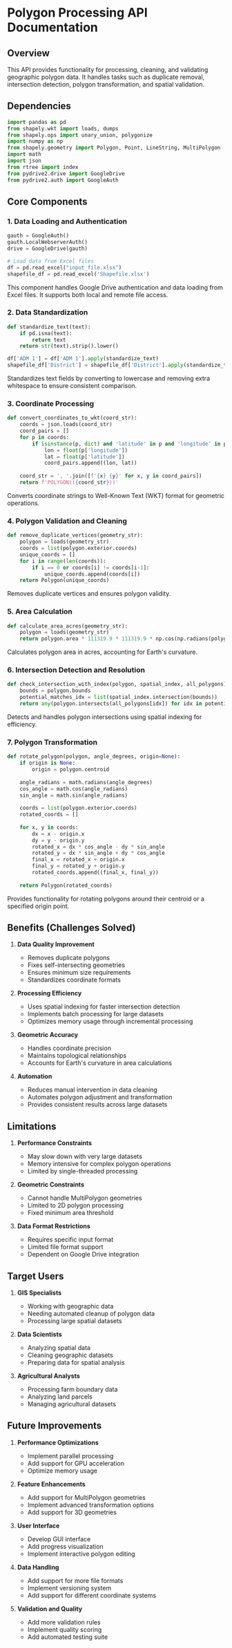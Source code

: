 # Polygon Processing API Documentation

## Overview
This API provides functionality for processing, cleaning, and validating geographic polygon data. It handles tasks such as duplicate removal, intersection detection, polygon transformation, and spatial validation.

## Dependencies
```python
import pandas as pd
from shapely.wkt import loads, dumps
from shapely.ops import unary_union, polygonize
import numpy as np
from shapely.geometry import Polygon, Point, LineString, MultiPolygon
import math
import json
from rtree import index
from pydrive2.drive import GoogleDrive
from pydrive2.auth import GoogleAuth
```

## Core Components

### 1. Data Loading and Authentication
```python
gauth = GoogleAuth()
gauth.LocalWebserverAuth()
drive = GoogleDrive(gauth)

# Load data from Excel files
df = pd.read_excel("input_file.xlsx")
shapefile_df = pd.read_excel('Shapefile.xlsx')
```
This component handles Google Drive authentication and data loading from Excel files. It supports both local and remote file access.

### 2. Data Standardization
```python
def standardize_text(text):
    if pd.isna(text):
        return text
    return str(text).strip().lower()

df['ADM 1'] = df['ADM 1'].apply(standardize_text)
shapefile_df['District'] = shapefile_df['District'].apply(standardize_text)
```
Standardizes text fields by converting to lowercase and removing extra whitespace to ensure consistent comparison.

### 3. Coordinate Processing
```python
def convert_coordinates_to_wkt(coord_str):
    coords = json.loads(coord_str)
    coord_pairs = []
    for p in coords:
        if isinstance(p, dict) and 'latitude' in p and 'longitude' in p:
            lon = float(p['longitude'])
            lat = float(p['latitude'])
            coord_pairs.append((lon, lat))
    
    coord_str = ', '.join([f'{x} {y}' for x, y in coord_pairs])
    return f'POLYGON(({coord_str}))'
```
Converts coordinate strings to Well-Known Text (WKT) format for geometric operations.

### 4. Polygon Validation and Cleaning
```python
def remove_duplicate_vertices(geometry_str):
    polygon = loads(geometry_str)
    coords = list(polygon.exterior.coords)
    unique_coords = []
    for i in range(len(coords)):
        if i == 0 or coords[i] != coords[i-1]:
            unique_coords.append(coords[i])
    return Polygon(unique_coords)
```
Removes duplicate vertices and ensures polygon validity.

### 5. Area Calculation
```python
def calculate_area_acres(geometry_str):
    polygon = loads(geometry_str)
    return polygon.area * 111319.9 * 111319.9 * np.cos(np.radians(polygon.centroid.y)) * 0.000247105
```
Calculates polygon area in acres, accounting for Earth's curvature.

### 6. Intersection Detection and Resolution
```python
def check_intersection_with_index(polygon, spatial_index, all_polygons):
    bounds = polygon.bounds
    potential_matches_idx = list(spatial_index.intersection(bounds))
    return any(polygon.intersects(all_polygons[idx]) for idx in potential_matches_idx)
```
Detects and handles polygon intersections using spatial indexing for efficiency.

### 7. Polygon Transformation
```python
def rotate_polygon(polygon, angle_degrees, origin=None):
    if origin is None:
        origin = polygon.centroid
    
    angle_radians = math.radians(angle_degrees)
    cos_angle = math.cos(angle_radians)
    sin_angle = math.sin(angle_radians)
    
    coords = list(polygon.exterior.coords)
    rotated_coords = []
    
    for x, y in coords:
        dx = x - origin.x
        dy = y - origin.y
        rotated_x = dx * cos_angle - dy * sin_angle
        rotated_y = dx * sin_angle + dy * cos_angle
        final_x = rotated_x + origin.x
        final_y = rotated_y + origin.y
        rotated_coords.append((final_x, final_y))
    
    return Polygon(rotated_coords)
```
Provides functionality for rotating polygons around their centroid or a specified origin point.

## Benefits (Challenges Solved)

1. **Data Quality Improvement**
   - Removes duplicate polygons
   - Fixes self-intersecting geometries
   - Ensures minimum size requirements
   - Standardizes coordinate formats

2. **Processing Efficiency**
   - Uses spatial indexing for faster intersection detection
   - Implements batch processing for large datasets
   - Optimizes memory usage through incremental processing

3. **Geometric Accuracy**
   - Handles coordinate precision
   - Maintains topological relationships
   - Accounts for Earth's curvature in area calculations

4. **Automation**
   - Reduces manual intervention in data cleaning
   - Automates polygon adjustment and transformation
   - Provides consistent results across large datasets

## Limitations

1. **Performance Constraints**
   - May slow down with very large datasets
   - Memory intensive for complex polygon operations
   - Limited by single-threaded processing

2. **Geometric Constraints**
   - Cannot handle MultiPolygon geometries
   - Limited to 2D polygon processing
   - Fixed minimum area threshold

3. **Data Format Restrictions**
   - Requires specific input format
   - Limited file format support
   - Dependent on Google Drive integration

## Target Users

1. **GIS Specialists**
   - Working with geographic data
   - Needing automated cleanup of polygon data
   - Processing large spatial datasets

2. **Data Scientists**
   - Analyzing spatial data
   - Cleaning geographic datasets
   - Preparing data for spatial analysis

3. **Agricultural Analysts**
   - Processing farm boundary data
   - Analyzing land parcels
   - Managing agricultural datasets

## Future Improvements

1. **Performance Optimizations**
   - Implement parallel processing
   - Add support for GPU acceleration
   - Optimize memory usage

2. **Feature Enhancements**
   - Add support for MultiPolygon geometries
   - Implement advanced transformation options
   - Add support for 3D geometries

3. **User Interface**
   - Develop GUI interface
   - Add progress visualization
   - Implement interactive polygon editing

4. **Data Handling**
   - Add support for more file formats
   - Implement versioning system
   - Add support for different coordinate systems

5. **Validation and Quality**
   - Add more validation rules
   - Implement quality scoring
   - Add automated testing suite

